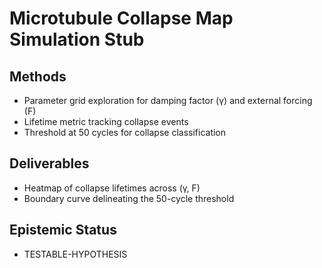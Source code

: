 # Microtubule Collapse Map Simulation Stub

## Methods
- Parameter grid exploration for damping factor (γ) and external forcing (F)
- Lifetime metric tracking collapse events
- Threshold at 50 cycles for collapse classification

## Deliverables
- Heatmap of collapse lifetimes across (γ, F)
- Boundary curve delineating the 50-cycle threshold

## Epistemic Status
- TESTABLE-HYPOTHESIS
